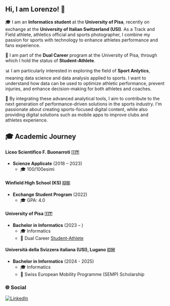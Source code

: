 ## Hi, I am Lorenzo! 🏃

🎓 I am an **Informatics student** at the **University of Pisa**, recently on exchange at the **University of Italian Switzerland (USI)**. As a Track and Field athlete, athletics official and sports photographer, I combine my passion for sports with technology to enhance athletes performance and fans experience.

🏃 I am part of the **Dual Career** program at the University of Pisa, through which I hold the status of **Student-Athlete**.

📊 I am particularly interested in exploring the field of **Sport Anlytics**, meaning data science and data analysis applied to sports. I want to understand how data can be used to optimize athletic performance, prevent injuries, and enhance decision-making for both athletes and coaches.

🚀 By integrating these advanced analytical tools, I aim to contribute to the next generation of performance-driven solutions in the sports industry. I'm passionate about creating sports-focused digital content, while also providing digital solutions such as mobile apps to improve clubs and athletes experience.

## 🎓 Academic Journey

#### Liceo Scientifico F. Buonarroti 🇮🇹
- **Scienze Applicate** (2018 – 2023)  
  - 🎓 100/100esimi

#### Winfield High School (KS) 🇺🇸
- **Exchange Student Program** (2022)  
  - 🎓 GPA: 4.0

#### University of Pisa 🇮🇹
- **Bachelor in Informatics** (2023 – )  
  - 🎓 Informatics
  - 🏃 Dual Career [Student-Athlete](https://www.unipi.it/didattica/iscrizioni/immatricolazioni-e-iscrizioni/studente-atleta-percorso-formativo-di-dual-career/)

#### Università della Svizzera italiana (USI), Lugano 🇨🇭
- **Bachelor in Informatics** (2024 - 2025)  
  - 🎓 Informatics
  - 🏅 Swiss European Mobility Programme (SEMP) Scholarship  

### 🌐 Social  
[![LinkedIn](https://img.shields.io/badge/LinkedIn-0077B5?style=for-the-badge&logo=linkedin&logoColor=white)](https://www.linkedin.com/in/lorenzogallii)

<!---
loregalli/loregalli is a ✨ special ✨ repository because its `README.md` (this file) appears on your GitHub profile.
You can click the Preview link to take a look at your changes.
--->

